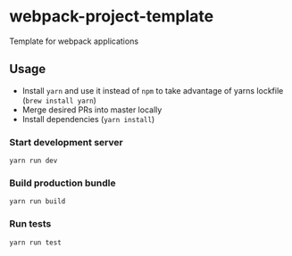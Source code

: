 # webpack-project-template
Template for webpack applications

## Usage

- Install `yarn` and use it instead of `npm` to take advantage of yarns lockfile (`brew install yarn`)
- Merge desired PRs into master locally
- Install dependencies (`yarn install`)

### Start development server

`yarn run dev`

### Build production bundle

`yarn run build`

### Run tests

`yarn run test`
